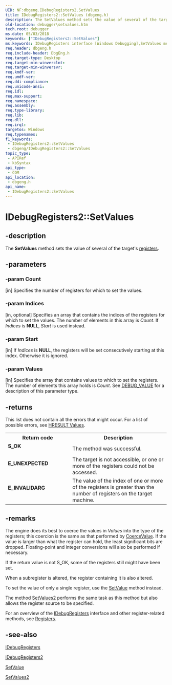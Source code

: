 ```yaml
---
UID: NF:dbgeng.IDebugRegisters2.SetValues
title: IDebugRegisters2::SetValues (dbgeng.h)
description: The SetValues method sets the value of several of the target's registers.
old-location: debugger\setvalues.htm
tech.root: debugger
ms.date: 05/03/2018
keywords: ["IDebugRegisters2::SetValues"]
ms.keywords: IDebugRegisters interface [Windows Debugging],SetValues method, IDebugRegisters2 interface [Windows Debugging],SetValues method, IDebugRegisters2.SetValues, IDebugRegisters2::SetValues, IDebugRegisters::SetValues, IDebugRegisters_0c188698-35b8-4c8f-ad8c-1218695845a8.xml, SetValues, SetValues method [Windows Debugging], SetValues method [Windows Debugging],IDebugRegisters interface, SetValues method [Windows Debugging],IDebugRegisters2 interface, dbgeng/IDebugRegisters2::SetValues, dbgeng/IDebugRegisters::SetValues, debugger.setvalues
req.header: dbgeng.h
req.include-header: DbgEng.h
req.target-type: Desktop
req.target-min-winverclnt: 
req.target-min-winversvr: 
req.kmdf-ver: 
req.umdf-ver: 
req.ddi-compliance: 
req.unicode-ansi: 
req.idl: 
req.max-support: 
req.namespace: 
req.assembly: 
req.type-library: 
req.lib: 
req.dll: 
req.irql: 
targetos: Windows
req.typenames: 
f1_keywords:
 - IDebugRegisters2::SetValues
 - dbgeng/IDebugRegisters2::SetValues
topic_type:
 - APIRef
 - kbSyntax
api_type:
 - COM
api_location:
 - dbgeng.h
api_name:
 - IDebugRegisters2::SetValues
---
```


# IDebugRegisters2::SetValues


## -description

The <b>SetValues</b> method sets the value of several of the target's <a href="/windows-hardware/drivers/debugger/registers">registers</a>.

## -parameters

### -param Count 

[in]
Specifies the number of registers for which to set the values.

### -param Indices 

[in, optional]
Specifies an array that contains the indices of the registers for which to set the values.  The number of elements in this array is <i>Count</i>.  If <i>Indices</i> is <b>NULL</b>, <i>Start</i> is used instead.

### -param Start 

[in]
If <i>Indices</i> is <b>NULL</b>, the registers will be set consecutively starting at this index.  Otherwise it is ignored.

### -param Values 

[in]
Specifies the array that contains values to which to set the registers.  The number of elements this array holds is <i>Count</i>.  See <a href="/windows-hardware/drivers/ddi/dbgeng/ns-dbgeng-_debug_value">DEBUG_VALUE</a> for a description of this parameter type.

## -returns

This list does not contain all the errors that might occur.  For a list of possible errors, see <a href="/windows-hardware/drivers/debugger/hresult-values">HRESULT Values</a>.

<table>
<tr>
<th>Return code</th>
<th>Description</th>
</tr>
<tr>
<td width="40%">
<dl>
<dt><b>S_OK</b></dt>
</dl>
</td>
<td width="60%">
The method was successful.

</td>
</tr>
<tr>
<td width="40%">
<dl>
<dt><b>E_UNEXPECTED</b></dt>
</dl>
</td>
<td width="60%">
The target is not accessible, or one or more of the registers could not be accessed.

</td>
</tr>
<tr>
<td width="40%">
<dl>
<dt><b>E_INVALIDARG</b></dt>
</dl>
</td>
<td width="60%">
The value of the index of one or more of the registers is greater than the number of registers on the target machine.

</td>
</tr>
</table>

## -remarks

The engine does its best to coerce the values in <i>Values</i> into the type of the registers; this coercion is the same as that performed by <a href="/windows-hardware/drivers/ddi/dbgeng/nf-dbgeng-idebugcontrol3-coercevalue">CoerceValue</a>.  If the value is larger than what the register can hold, the least significant bits are dropped.  Floating-point and integer conversions will also be performed if necessary.  

If the return value is not S_OK, some of the registers still might have been set.  

When a subregister is altered, the register containing it is also altered.

To set the value of only a single register, use the <a href="/windows-hardware/drivers/ddi/portabledevicetypes/nf-portabledevicetypes-iportabledevicevalues-setvalue">SetValue</a> method instead.

The method <a href="/windows-hardware/drivers/ddi/dbgeng/nf-dbgeng-idebugregisters2-setvalues2">SetValues2</a> performs the same task as this method but also allows the register source to be specified.

For an overview of the <a href="/windows-hardware/drivers/ddi/dbgeng/nn-dbgeng-idebugregisters">IDebugRegisters</a> interface and other register-related methods, see <a href="/windows-hardware/drivers/debugger/registers">Registers</a>.

## -see-also

<a href="/windows-hardware/drivers/ddi/dbgeng/nn-dbgeng-idebugregisters">IDebugRegisters</a>



<a href="/windows-hardware/drivers/ddi/dbgeng/nn-dbgeng-idebugregisters2">IDebugRegisters2</a>



<a href="/windows-hardware/drivers/ddi/portabledevicetypes/nf-portabledevicetypes-iportabledevicevalues-setvalue">SetValue</a>



<a href="/windows-hardware/drivers/ddi/dbgeng/nf-dbgeng-idebugregisters2-setvalues2">SetValues2</a>

